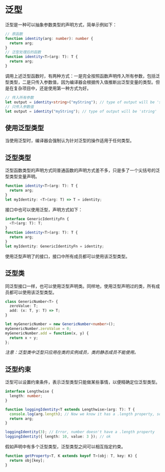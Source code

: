 # 泛型

泛型是一种可以抽象参数类型的声明方式，简单示例如下：

```ts
// 原函数
function identity(arg: number): number {
  return arg;
}
// 泛型处理后的函数
function identity<T>(arg: T): T {
  return arg;
}
```

调用上述泛型函数时，有两种方式：一是完全按照函数声明传入所有参数，包括泛型类型，二是只传入参数值，因为编译器会根据传入值推断出泛型变量的类型。但是在复杂项目中，还是使用第一种方式为好。

```ts
// 传入所有参数
let output = identity<string>("myString"); // type of output will be 'string'
// 只传入参数值
let output = identity("myString"); // type of output will be 'string'
```

## 使用泛型类型

当使用泛型时，编译器会强制认为针对泛型的操作适用于任何类型。

## 泛型类型

泛型函数类型的声明方式同普通函数的声明方式差不多，只是多了一个尖括号的泛型类型变量声明。

```ts
function identity<T>(arg: T): T {
  return arg;
}
let myIdentity: <T>(arg: T) => T = identity;
```

接口中也可以使用泛型，声明方式如下：

```ts
interface GenericIdentityFn {
  <T>(arg: T): T;
}
function identity<T>(arg: T): T {
  return arg;
}
let myIdentity: GenericIdentityFn = identity;
```

使用泛型声明了的接口，接口中所有成员都可以使用该泛型类型。

## 泛型类

同泛型接口一样，也可以使用泛型声明类。同样地，使用泛型声明过的类，所有成员都可以使用该泛型类型。

```ts
class GenericNumber<T> {
  zeroValue: T;
  add: (x: T, y: T) => T;
}

let myGenericNumber = new GenericNumber<number>();
myGenericNumber.zeroValue = 0;
myGenericNumber.add = function(x, y) {
  return x + y;
};
```

_注意：泛型类中泛型只应用在类的实例成员，类的静态成员不能使用。_

## 泛型约束

泛型可以设置约束条件，表示泛型类型只能做某些事情，以便精确定位泛型类型。

```ts
interface Lengthwise {
  length: number;
}

function loggingIdentity<T extends Lengthwise>(arg: T): T {
  console.log(arg.length); // Now we know it has a .length property, so no more error
  return arg;
}

loggingIdentity(3); // Error, number doesn't have a .length property
loggingIdentity({ length: 10, value: 3 }); // ok
```

假如声明中有多个泛型类型，泛型类型之间可以相互指定约束。

```ts
function getProperty<T, K extends keyof T>(obj: T, key: K) {
  return obj[key];
}
```
